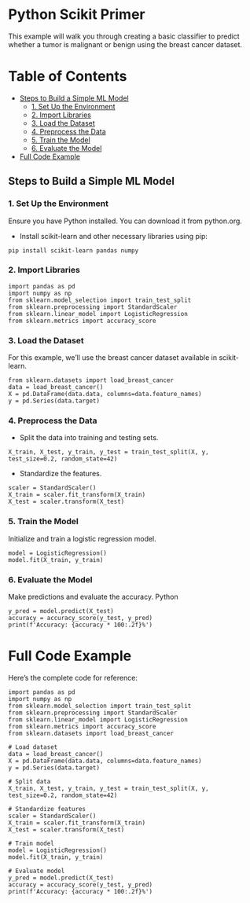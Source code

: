 # Python Scikit Primer 
This example will walk you through creating a basic classifier to predict whether a tumor is malignant or benign using the breast cancer dataset.

# Table of Contents
 - [Steps to Build a Simple ML Model](#steps-to-build-a-simple-ml-model)
   - [1. Set Up the Environment](#1-set-up-the-environment)
   - [2. Import Libraries](#2-import-libraries)
   - [3. Load the Dataset](#3-load-the-dataset)
   - [4. Preprocess the Data](#4-preprocess-the-data)
   - [5. Train the Model](#5-train-the-model)
   - [6. Evaluate the Model](#6-evaluate-the-model)
 - [Full Code Example](#full-code-example)

## Steps to Build a Simple ML Model 
### 1. Set Up the Environment
 
Ensure you have Python installed. You can download it from python.org.
- Install scikit-learn and other necessary libraries using pip:
```
pip install scikit-learn pandas numpy
```

### 2. Import Libraries
 
```
import pandas as pd
import numpy as np
from sklearn.model_selection import train_test_split
from sklearn.preprocessing import StandardScaler
from sklearn.linear_model import LogisticRegression
from sklearn.metrics import accuracy_score
```

### 3. Load the Dataset 
For this example, we’ll use the breast cancer dataset available in scikit-learn.
```
from sklearn.datasets import load_breast_cancer
data = load_breast_cancer()
X = pd.DataFrame(data.data, columns=data.feature_names)
y = pd.Series(data.target)
```

### 4. Preprocess the Data 
- Split the data into training and testing sets.
```
X_train, X_test, y_train, y_test = train_test_split(X, y, test_size=0.2, random_state=42)
```
- Standardize the features.
```
scaler = StandardScaler()
X_train = scaler.fit_transform(X_train)
X_test = scaler.transform(X_test)
```

### 5. Train the Model 
Initialize and train a logistic regression model.
```
model = LogisticRegression()
model.fit(X_train, y_train)
```

### 6. Evaluate the Model 
Make predictions and evaluate the accuracy.
Python
```
y_pred = model.predict(X_test)
accuracy = accuracy_score(y_test, y_pred)
print(f'Accuracy: {accuracy * 100:.2f}%')
```

# Full Code Example 
Here’s the complete code for reference:
```
import pandas as pd
import numpy as np
from sklearn.model_selection import train_test_split
from sklearn.preprocessing import StandardScaler
from sklearn.linear_model import LogisticRegression
from sklearn.metrics import accuracy_score
from sklearn.datasets import load_breast_cancer

# Load dataset 
data = load_breast_cancer()
X = pd.DataFrame(data.data, columns=data.feature_names)
y = pd.Series(data.target)

# Split data 
X_train, X_test, y_train, y_test = train_test_split(X, y, test_size=0.2, random_state=42)

# Standardize features 
scaler = StandardScaler()
X_train = scaler.fit_transform(X_train)
X_test = scaler.transform(X_test)

# Train model 
model = LogisticRegression()
model.fit(X_train, y_train)

# Evaluate model 
y_pred = model.predict(X_test)
accuracy = accuracy_score(y_test, y_pred)
print(f'Accuracy: {accuracy * 100:.2f}%')
```

